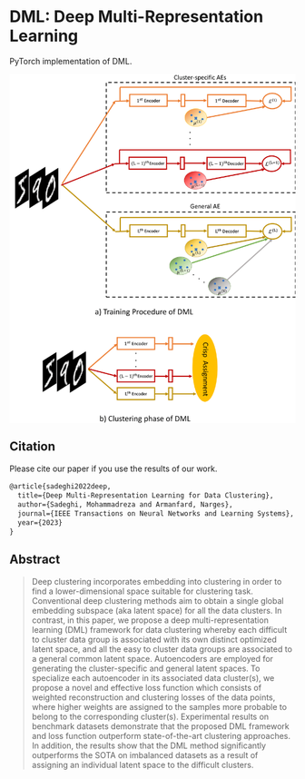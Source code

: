 # DML: Deep Multi-Representation Learning

PyTorch implementation of DML.

<center><img src="https://github.com/Armanfard-Lab/DML/blob/main/Figs/model-1.png" alt="Overview" width="800" align="center"></center>

## Citation

Please cite our paper if you use the results of our work.

```
@article{sadeghi2022deep,
  title={Deep Multi-Representation Learning for Data Clustering},
  author={Sadeghi, Mohammadreza and Armanfard, Narges},
  journal={IEEE Transactions on Neural Networks and Learning Systems},
  year={2023}
}
```

## Abstract

>Deep clustering incorporates embedding into clustering in order to find a lower-dimensional space suitable for clustering task. Conventional deep clustering methods aim to obtain a single global embedding subspace (aka latent space) for all the data clusters. In contrast, in this paper, we propose a deep multi-representation learning (DML) framework for data clustering whereby each difficult to cluster data group is associated with its own distinct optimized latent space, and all the easy to cluster data groups are associated to a general common latent space. Autoencoders are employed for generating the cluster-specific and general latent spaces. To specialize each autoencoder in its associated data cluster(s), we propose a novel and effective loss function which consists of weighted reconstruction and clustering losses of the data points, where higher weights are assigned to the samples more probable to belong to the corresponding cluster(s). Experimental results on benchmark datasets demonstrate that the proposed DML framework and loss function outperform state-of-the-art clustering approaches. In addition, the results show that the DML method significantly outperforms the SOTA on imbalanced datasets as a result of assigning an individual latent space to the difficult clusters.

